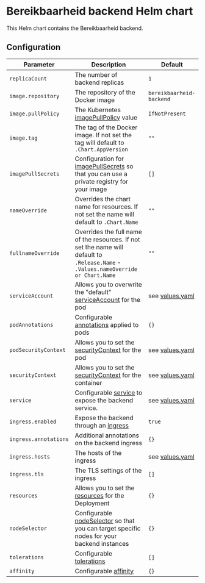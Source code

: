 # Bereikbaarheid backend Helm chart

This Helm chart contains the Bereikbaarheid backend.

## Configuration

| Parameter             | Description                                                                                                                          | Default                  |
|-----------------------|--------------------------------------------------------------------------------------------------------------------------------------|--------------------------|
| `replicaCount`        | The number of backend replicas                                                                                                       | `1`                      |
| `image.repository`    | The repository of the Docker image                                                                                                   | `bereikbaarheid-backend` |
| `image.pullPolicy`    | The Kubernetes [imagePullPolicy][] value                                                                                             | `IfNotPresent`           |
| `image.tag`           | The tag of the Docker image. If not set the tag will default to `.Chart.AppVersion`                                                  | `""`                     |
| `imagePullSecrets`    | Configuration for [imagePullSecrets][] so that you can use a private registry for your image                                         | `[]`                     |
| `nameOverride`        | Overrides the chart name for resources. If not set the name will default to `.Chart.Name`                                            | `""`                     |
| `fullnameOverride`    | Overrides the full name of the resources. If not set the name will default to `.Release.Name` - `.Values.nameOverride or Chart.Name` | `""`                     |
| `serviceAccount`      | Allows you to overwrite the "default" [serviceAccount][] for the pod                                                                 | see [values.yaml][]      |
| `podAnnotations`      | Configurable [annotations][] applied to pods                                                                                         | `{}`                     |
| `podSecurityContext`  | Allows you to set the [securityContext][] for the pod                                                                                | see [values.yaml][]      |
| `securityContext`     | Allows you to set the [securityContext][] for the container                                                                          | see [values.yaml][]      |
| `service`             | Configurable [service][] to expose the backend service.                                                                              | see [values.yaml][]      |
| `ingress.enabled`     | Expose the backend through an [ingress][]                                                                                            | `true`                   |
| `ingress.annotations` | Additional annotations on the backend ingress                                                                                        | `{}`                     |
| `ingress.hosts`       | The hosts of the ingress                                                                                                             | see [values.yaml][]      |
| `ingress.tls`         | The TLS settings of the ingress                                                                                                      | `[]`                     |
| `resources`           | Allows you to set the [resources][] for the Deployment                                                                               | `{}`                     |
| `nodeSelector`        | Configurable [nodeSelector][] so that you can target specific nodes for your backend instances                                       | `{}`                     |
| `tolerations`         | Configurable [tolerations][]                                                                                                         | `[]`                     |
| `affinity`            | Configurable [affinity][]                                                                                                            | `{}`                     |

[affinity]: https://kubernetes.io/docs/concepts/configuration/assign-pod-node/#affinity-and-anti-affinity
[annotations]: https://kubernetes.io/docs/concepts/overview/working-with-objects/annotations/
[affinity]: https://kubernetes.io/docs/concepts/configuration/assign-pod-node/#affinity-and-anti-affinity
[annotations]: https://kubernetes.io/docs/concepts/overview/working-with-objects/annotations/
[imagePullPolicy]: https://kubernetes.io/docs/concepts/containers/images/#updating-images
[imagePullSecrets]: https://kubernetes.io/docs/tasks/configure-pod-container/pull-image-private-registry/#create-a-pod-that-uses-your-secret
[ingress]: https://kubernetes.io/docs/concepts/services-networking/ingress/
[nodeSelector]: https://kubernetes.io/docs/concepts/configuration/assign-pod-node/#nodeselector
[resources]: https://kubernetes.io/docs/concepts/configuration/manage-compute-resources-container/
[securityContext]: https://kubernetes.io/docs/tasks/configure-pod-container/security-context/#set-the-security-context-for-a-pod
[service]: https://kubernetes.io/docs/concepts/services-networking/service/
[serviceAccount]: https://kubernetes.io/docs/tasks/configure-pod-container/configure-service-account/
[tolerations]: https://kubernetes.io/docs/concepts/configuration/taint-and-toleration/
[values.yaml]: ./values.yaml
